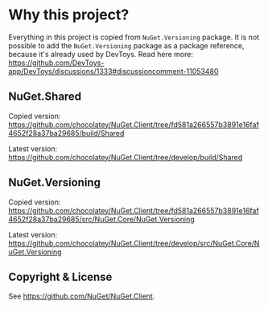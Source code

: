 # Why this project?

Everything in this project is copied from `NuGet.Versioning` package.
It is not possible to add the `NuGet.Versioning` package as a package reference, because it's already used by DevToys.
Read here more: https://github.com/DevToys-app/DevToys/discussions/1333#discussioncomment-11053480

## NuGet.Shared

Copied version: https://github.com/chocolatey/NuGet.Client/tree/fd581a266557b3891e16faf4652f28a37ba29685/build/Shared

Latest version: https://github.com/chocolatey/NuGet.Client/tree/develop/build/Shared

## NuGet.Versioning

Copied version: https://github.com/chocolatey/NuGet.Client/tree/fd581a266557b3891e16faf4652f28a37ba29685/src/NuGet.Core/NuGet.Versioning

Latest version: https://github.com/chocolatey/NuGet.Client/tree/develop/src/NuGet.Core/NuGet.Versioning

## Copyright & License

See https://github.com/NuGet/NuGet.Client.
